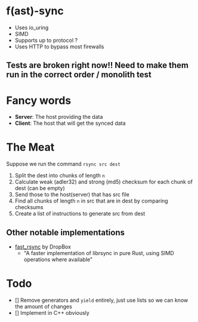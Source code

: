 # f(ast)-sync

- Uses io_uring
- SIMD
- Supports up to protocol ?
- Uses HTTP to bypass most firewalls

## Tests are broken right now!! Need to make them run in the correct order / monolith test

# Fancy words
- **Server**: The host providing the data
- **Client**: The host that will get the synced data

# The Meat
Suppose we run the command `rsync src dest`
1. Split the dest into chunks of length `n`
2. Calculate weak (adler32) and strong (md5) checksum for each chunk of dest (can be empty)
3. Send those to the host(server) that has src file
4. Find all chunks of length `n` in src that are in dest by comparing checksums
5. Create a list of instructions to generate src from dest


## Other notable implementations
- [fast_rsync](https://github.com/dropbox/fast_rsync/tree/master) by DropBox
    - "A faster implementation of librsync in pure Rust, using SIMD operations where available"

# Todo
- [] Remove generators and `yield` entirely, just use lists so we can know the amount of changes
- [] Implement in C++ obviously
